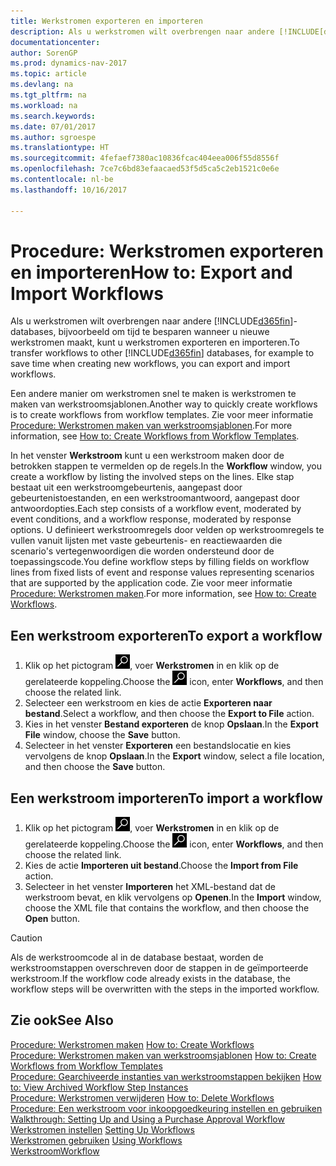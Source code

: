 ```yaml
---
title: Werkstromen exporteren en importeren
description: Als u werkstromen wilt overbrengen naar andere [!INCLUDE[d365fin](includes/d365fin_md.md)]-databases, bijvoorbeeld om tijd te besparen wanneer u nieuwe werkstromen maakt, kunt u werkstromen exporteren en importeren.
documentationcenter: 
author: SorenGP
ms.prod: dynamics-nav-2017
ms.topic: article
ms.devlang: na
ms.tgt_pltfrm: na
ms.workload: na
ms.search.keywords: 
ms.date: 07/01/2017
ms.author: sgroespe
ms.translationtype: HT
ms.sourcegitcommit: 4fefaef7380ac10836fcac404eea006f55d8556f
ms.openlocfilehash: 7ce7c6bd83efaacaed53f5d5ca5c2eb1521c0e6e
ms.contentlocale: nl-be
ms.lasthandoff: 10/16/2017

---
```

# <a name="how-to-export-and-import-workflows"></a><span data-ttu-id="4f749-103">Procedure: Werkstromen exporteren en importeren</span><span class="sxs-lookup"><span data-stu-id="4f749-103">How to: Export and Import Workflows</span></span>
<span data-ttu-id="4f749-104">Als u werkstromen wilt overbrengen naar andere [!INCLUDE[d365fin](includes/d365fin_md.md)]-databases, bijvoorbeeld om tijd te besparen wanneer u nieuwe werkstromen maakt, kunt u werkstromen exporteren en importeren.</span><span class="sxs-lookup"><span data-stu-id="4f749-104">To transfer workflows to other [!INCLUDE[d365fin](includes/d365fin_md.md)] databases, for example to save time when creating new workflows, you can export and import workflows.</span></span>  

 <span data-ttu-id="4f749-105">Een andere manier om werkstromen snel te maken is werkstromen te maken van werkstroomsjablonen.</span><span class="sxs-lookup"><span data-stu-id="4f749-105">Another way to quickly create workflows is to create workflows from workflow templates.</span></span> <span data-ttu-id="4f749-106">Zie voor meer informatie [Procedure: Werkstromen maken van werkstroomsjablonen](across-how-to-create-workflows-from-workflow-templates.md).</span><span class="sxs-lookup"><span data-stu-id="4f749-106">For more information, see [How to: Create Workflows from Workflow Templates](across-how-to-create-workflows-from-workflow-templates.md).</span></span>  

 <span data-ttu-id="4f749-107">In het venster **Werkstroom** kunt u een werkstroom maken door de betrokken stappen te vermelden op de regels.</span><span class="sxs-lookup"><span data-stu-id="4f749-107">In the **Workflow** window, you create a workflow by listing the involved steps on the lines.</span></span> <span data-ttu-id="4f749-108">Elke stap bestaat uit een werkstroomgebeurtenis, aangepast door gebeurtenistoestanden, en een werkstroomantwoord, aangepast door antwoordopties.</span><span class="sxs-lookup"><span data-stu-id="4f749-108">Each step consists of a workflow event, moderated by event conditions, and a workflow response, moderated by response options.</span></span> <span data-ttu-id="4f749-109">U definieert werkstroomregels door velden op werkstroomregels te vullen vanuit lijsten met vaste gebeurtenis- en reactiewaarden die scenario's vertegenwoordigen die worden ondersteund door de toepassingscode.</span><span class="sxs-lookup"><span data-stu-id="4f749-109">You define workflow steps by filling fields on workflow lines from fixed lists of event and response values representing scenarios that are supported by the application code.</span></span> <span data-ttu-id="4f749-110">Zie voor meer informatie [Procedure: Werkstromen maken](across-how-to-create-workflows.md).</span><span class="sxs-lookup"><span data-stu-id="4f749-110">For more information, see [How to: Create Workflows](across-how-to-create-workflows.md).</span></span>  

## <a name="to-export-a-workflow"></a><span data-ttu-id="4f749-111">Een werkstroom exporteren</span><span class="sxs-lookup"><span data-stu-id="4f749-111">To export a workflow</span></span>  
1.  <span data-ttu-id="4f749-112">Klik op het pictogram ![Zoeken naar pagina of rapport](media/ui-search/search_small.png "pictogram Zoeken naar pagina of rapport"), voer **Werkstromen** in en klik op de gerelateerde koppeling.</span><span class="sxs-lookup"><span data-stu-id="4f749-112">Choose the ![Search for Page or Report](media/ui-search/search_small.png "Search for Page or Report icon") icon, enter **Workflows**, and then choose the related link.</span></span>  
2.  <span data-ttu-id="4f749-113">Selecteer een werkstroom en kies de actie **Exporteren naar bestand**.</span><span class="sxs-lookup"><span data-stu-id="4f749-113">Select a workflow, and then choose the **Export to File** action.</span></span>  
3.  <span data-ttu-id="4f749-114">Kies in het venster **Bestand exporteren** de knop **Opslaan**.</span><span class="sxs-lookup"><span data-stu-id="4f749-114">In the **Export File** window, choose the **Save** button.</span></span>  
4.  <span data-ttu-id="4f749-115">Selecteer in het venster **Exporteren** een bestandslocatie en kies vervolgens de knop **Opslaan**.</span><span class="sxs-lookup"><span data-stu-id="4f749-115">In the **Export** window, select a file location, and then choose the **Save** button.</span></span>  

## <a name="to-import-a-workflow"></a><span data-ttu-id="4f749-116">Een werkstroom importeren</span><span class="sxs-lookup"><span data-stu-id="4f749-116">To import a workflow</span></span>  
1.  <span data-ttu-id="4f749-117">Klik op het pictogram ![Zoeken naar pagina of rapport](media/ui-search/search_small.png "pictogram Zoeken naar pagina of rapport"), voer **Werkstromen** in en klik op de gerelateerde koppeling.</span><span class="sxs-lookup"><span data-stu-id="4f749-117">Choose the ![Search for Page or Report](media/ui-search/search_small.png "Search for Page or Report icon") icon, enter **Workflows**, and then choose the related link.</span></span>  
2.  <span data-ttu-id="4f749-118">Kies de actie **Importeren uit bestand**.</span><span class="sxs-lookup"><span data-stu-id="4f749-118">Choose the **Import from File** action.</span></span>  
3.  <span data-ttu-id="4f749-119">Selecteer in het venster **Importeren** het XML-bestand dat de werkstroom bevat, en klik vervolgens op **Openen**.</span><span class="sxs-lookup"><span data-stu-id="4f749-119">In the **Import** window, choose the XML file that contains the workflow, and then choose the **Open** button.</span></span>  

> [!CAUTION]  
>  <span data-ttu-id="4f749-120">Als de werkstroomcode al in de database bestaat, worden de werkstroomstappen overschreven door de stappen in de geïmporteerde werkstroom.</span><span class="sxs-lookup"><span data-stu-id="4f749-120">If the workflow code already exists in the database, the workflow steps will be overwritten with the steps in the imported workflow.</span></span>  

## <a name="see-also"></a><span data-ttu-id="4f749-121">Zie ook</span><span class="sxs-lookup"><span data-stu-id="4f749-121">See Also</span></span>  
 <span data-ttu-id="4f749-122">[Procedure: Werkstromen maken](across-how-to-create-workflows.md) </span><span class="sxs-lookup"><span data-stu-id="4f749-122">[How to: Create Workflows](across-how-to-create-workflows.md) </span></span>  
 <span data-ttu-id="4f749-123">[Procedure: Werkstromen maken van werkstroomsjablonen](across-how-to-create-workflows-from-workflow-templates.md) </span><span class="sxs-lookup"><span data-stu-id="4f749-123">[How to: Create Workflows from Workflow Templates](across-how-to-create-workflows-from-workflow-templates.md) </span></span>  
 <span data-ttu-id="4f749-124">[Procedure: Gearchiveerde instanties van werkstroomstappen bekijken](across-how-to-view-archived-workflow-step-instances.md) </span><span class="sxs-lookup"><span data-stu-id="4f749-124">[How to: View Archived Workflow Step Instances](across-how-to-view-archived-workflow-step-instances.md) </span></span>  
 <span data-ttu-id="4f749-125">[Procedure: Werkstromen verwijderen](across-how-to-delete-workflows.md) </span><span class="sxs-lookup"><span data-stu-id="4f749-125">[How to: Delete Workflows](across-how-to-delete-workflows.md) </span></span>  
 <span data-ttu-id="4f749-126">[Procedure: Een werkstroom voor inkoopgoedkeuring instellen en gebruiken](walkthrough-setting-up-and-using-a-purchase-approval-workflow.md) </span><span class="sxs-lookup"><span data-stu-id="4f749-126">[Walkthrough: Setting Up and Using a Purchase Approval Workflow](walkthrough-setting-up-and-using-a-purchase-approval-workflow.md) </span></span>  
 <span data-ttu-id="4f749-127">[Werkstromen instellen](across-set-up-workflows.md) </span><span class="sxs-lookup"><span data-stu-id="4f749-127">[Setting Up Workflows](across-set-up-workflows.md) </span></span>  
 <span data-ttu-id="4f749-128">[Werkstromen gebruiken](across-use-workflows.md) </span><span class="sxs-lookup"><span data-stu-id="4f749-128">[Using Workflows](across-use-workflows.md) </span></span>  
 [<span data-ttu-id="4f749-129">Werkstroom</span><span class="sxs-lookup"><span data-stu-id="4f749-129">Workflow</span></span>](across-workflow.md)   

